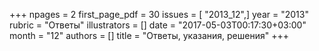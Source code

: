 +++
npages = 2
first_page_pdf = 30
issues = [ "2013_12",]
year = "2013"
rubric = "Ответы"
illustrators = []
date = "2017-05-03T00:17:30+03:00"
month = "12"
authors = []
title = "Ответы, указания, решения"
+++
